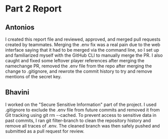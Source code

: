 # Part 2 Report

## Antonios
I created this report file and reviewed, approved, and merged pull requests created by teammates. Merging the .env fix was a real pain due to the web interface saying that it had to be merged via the command line, so I set up and familiarized myself with the GitHub CLI to manually merge the PR. I also caught and fixed some leftover player references after merging the namechange PR, removed the .env file from the repo after merging the change to .gitignore, and rewrote the commit history to try and remove mentions of the secret key.

## Bhavini
I worked on the "Secure Sensitive Information" part of the project. I used .gitignore to exclude the .env file from future commits and removed it from Git tracking using git rm --cached. To prevent access to sensitive data in past commits, I ran git filter-branch to clean the repository history and remove all traces of .env. The cleaned branch was then safely pushed and submitted as a pull request for review.
